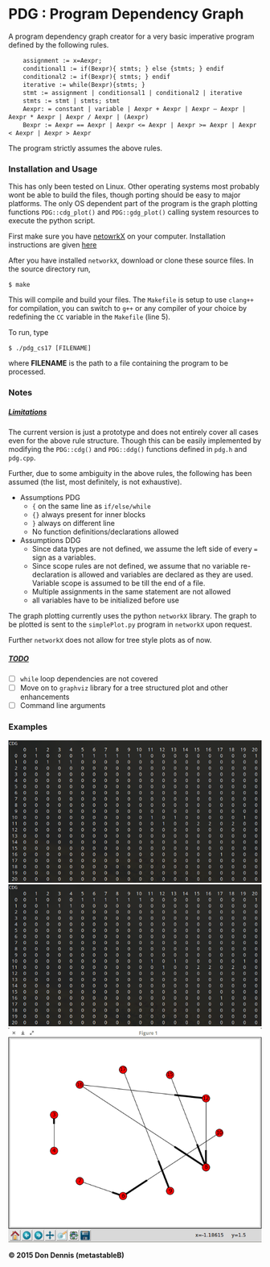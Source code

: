 # PDG : Program Dependency Graph

A program dependency graph creator for a very basic imperative program defined by the following rules.

```
	assignment := x=Aexpr;
    conditional1 := if(Bexpr){ stmts; } else {stmts; } endif
    conditional2 := if(Bexpr){ stmts; } endif
    iterative := while(Bexpr){stmts; }
    stmt := assignment | conditionsal1 | conditional2 | iterative
    stmts := stmt | stmts; stmt
    Aexpr: = constant | variable | Aexpr + Aexpr | Aexpr – Aexpr | Aexpr * Aexpr | Aexpr / Aexpr | (Aexpr)
    Bexpr := Aexpr == Aexpr | Aexpr <= Aexpr | Aexpr >= Aexpr | Aexpr < Aexpr | Aexpr > Aexpr
```

The program strictly assumes the above rules. 
### Installation and Usage
This has only been tested on Linux. Other operating systems most probably wont be able to build the files, though porting should be easy to major platforms. The only OS dependent part of the program is the graph plotting functions `PDG::cdg_plot()` and `PDG::gdg_plot()` calling system resources to execute the python script.

First make sure you have [netowrkX]( https://networkx.github.io/) on your computer. Installation instructions are given [here]( https://networkx.github.io/documentation/latest/install.html)

After you have installed `networkX`, download or clone these source files.
In the source directory run,
```
$ make
```
This will compile and build your files. The `Makefile` is setup to use `clang++` for compilation, you can switch to `g++` or any compiler of your choice by redefining the `CC` variable in the `Makefile` (line 5).

To run, type
```
$ ./pdg_cs17 [FILENAME]
```
where **FILENAME** is the path to a file containing the program to be processed.

### Notes
##### <u>Limitations</u>
The current version is just a prototype and does not entirely cover all cases even for the above rule structure. Though this can be easily implemented by modifying the `PDG::cdg()` and `PDG::ddg()` functions defined in `pdg.h` and `pdg.cpp`.

Further, due to some ambiguity in the above rules, the following has been assumed (the list, most definitely, is not exhaustive).

 * Assumptions  PDG
	 - `{` on the same line as `if/else/while`
	 - `{}` always present for inner blocks
	 - `}` always on different line
	 - No function definitions/declarations allowed
 * Assumptions DDG
 	- Since data types are not defined, we assume the left
 	  side of every `=` sign as a variables.
 	- Since scope rules are not defined, we assume that no variable
 	  re-declaration is allowed and variables are declared as
 	  they are used. Variable scope is assumed to be till the end of a file.
 	- Multiple assignments in the same statement are not allowed
 	- all variables have to be initialized before use
 	
The graph plotting currently uses the python `networkX` library. The graph to be plotted is sent to the `simplePlot.py` program in `networkX` upon request. 

Further `networkX` does not allow for tree style plots as of now.

##### <u>TODO</u>
- [ ] `while` loop dependencies are not covered
- [ ]  Move on to `graphviz` library for a tree structured plot and other enhancements
- [ ]  Command line arguments

### Examples
![CDG Adjacency List](https://github.com/metastableB/Program-Dependence-Graph-Creator/blob/master/img/test1_cdg_t.png)
![CDG](https://github.com/metastableB/Program-Dependence-Graph-Creator/blob/master/img/test1_cdg_t.png)
![DDG](https://github.com/metastableB/Program-Dependence-Graph-Creator/blob/master/img/test1_ddg_g.png)

**&copy; 2015 Don Dennis (metastableB)**